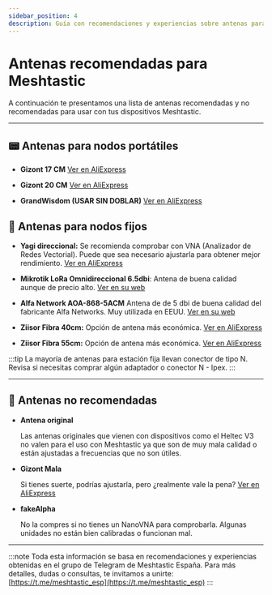 ```yaml
---
sidebar_position: 4
description: Guía con recomendaciones y experiencias sobre antenas para dispositivos Meshtastic, basadas en el grupo de Telegram Meshtastic España.
---
```


# Antenas recomendadas para Meshtastic

A continuación te presentamos una lista de antenas recomendadas y no recomendadas para usar con tus dispositivos Meshtastic.

---

## 📟 Antenas para nodos portátiles

- **Gizont 17 CM**
  [Ver en AliExpress](https://es.aliexpress.com/item/1005004607615001.html)

- **Gizont 20 CM**
  [Ver en AliExpress](https://es.aliexpress.com/item/1005006359246399.html)

- **GrandWisdom (USAR SIN DOBLAR)**
  [Ver en AliExpress](https://es.aliexpress.com/item/32979875502.html)

## 🗼 Antenas para nodos fijos

- **Yagi direccional:**
  Se recomienda comprobar con VNA (Analizador de Redes Vectorial).
  Puede que sea necesario ajustarla para obtener mejor rendimiento.
  [Ver en AliExpress](https://a.aliexpress.com/_Eu7alUU)

- **Mikrotik LoRa Omnidireccional 6.5dbi**: Antena de buena calidad aunque de precio alto.  [Ver en su web](https://www.senetic.es/product/868_Omni_antenna) 

- **Alfa Network AOA-868-5ACM** Antena de de 5 dbi de buena calidad del fabricante Alfa Networks. Muy utilizada en EEUU. [Ver en su web](https://alfa-network.eu/antennas/aoa-868-5acm)

- **Ziisor Fibra 40cm:** Opción de antena más económica.
  [Ver en AliExpress](https://a.aliexpress.com/_EjIfcmE)

- **Ziisor Fibra 55cm:** Opción de antena más económica.
  [Ver en AliExpress](https://es.aliexpress.com/item/1005007463706065.html)

:::tip
La mayoría de antenas para estación fija llevan conector de tipo N. Revisa si necesitas comprar algún adaptador o conector N - Ipex.
:::

---

## 🛑 Antenas no recomendadas

- **Antena original**

    Las antenas originales que vienen con dispositivos como el Heltec V3 no valen para el uso con Meshtastic ya que son de muy mala calidad o están ajustadas a frecuencias que no son útiles.

- **Gizont Mala**
  
    Si tienes suerte, podrías ajustarla, pero ¿realmente vale la pena?
  [Ver en AliExpress](https://a.aliexpress.com/_Ew2bKoq)

- **fakeAlpha**
  
    No la compres si no tienes un NanoVNA para comprobarla. Algunas unidades no están bien calibradas o funcionan mal.

---

:::note 
Toda esta información se basa en recomendaciones y experiencias obtenidas en el grupo de Telegram de Meshtastic España. Para más detalles, dudas o consultas, te invitamos a unirte:
[https://t.me/meshtastic_esp](https://t.me/meshtastic_esp)
:::
